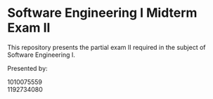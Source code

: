 # Software Engineering I Midterm Exam II

This repository presents the partial exam II required in the subject of Software Engineering I.

Presented by:

1010075559\
1192734080
